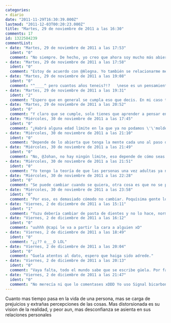 ```yaml
---
categories:
- diario
date: "2011-11-29T16:30:39.000Z"
lastmod: "2011-12-03T00:20:23.000Z"
title: "Martes, 29 de noviembre de 2011 a las 16:30"
comments: 17
id: 1322584239
commentList:
- date: "Martes, 29 de noviembre de 2011 a las 17:53"
  ident: "0"
  comment: "No siempre. De hecho, yo creo que ahora soy mucho más abierta de mente que cuando era adolescente."
- date: "Martes, 29 de noviembre de 2011 a las 17:58"
  ident: "0"
  comment: "Estoy de acuerdo con @Alegna. Yo también se relacionarme mejor ahora que hace 10 años."
- date: "Martes, 29 de noviembre de 2011 a las 19:08"
  ident: "0"
  comment: "^____^ pero cuantos años teneis?!?   \nese es un pensamiento pesimista, no a todo el mundo le pasa eso, solo que da esa sensación, por lo deprimiiiidos que andan siempre por la vida muchos adultos...   \n(cuando he dicho \"adultos\" me he sentido como si fuese una niña xDDD)"
- date: "Martes, 29 de noviembre de 2011 a las 19:31"
  ident: "2"
  comment: "Espero que en general se cumpla eso que decis. En mi caso tambien, he cambiado a mejor creo. Pero me refiero a las personas que desgraciadamente acaban en alguna mala relacion, y salen de ella con estigmas y prejuicios que a otro le tocara arreglar, si puede..."
- date: "Martes, 29 de noviembre de 2011 a las 20:52"
  ident: "0"
  comment: "Y claro que se cumple, solo tienes que aprender a pensar en positivo."
- date: "Miércoles, 30 de noviembre de 2011 a las 17:45"
  ident: "0"
  comment: "¿Habrá alguna edad límite en la que ya no podamos \'\'moldear\'\' nuestra forma de pensar?"
- date: "Miércoles, 30 de noviembre de 2011 a las 21:10"
  ident: "0"
  comment: "Depende de lo abierta que tenga la mente cada uno al paso del tiempo se va volviendo o mas abierto o mas cabezon, creo."
- date: "Miércoles, 30 de noviembre de 2011 a las 21:49"
  ident: "0"
  comment: "No, @Johan, no hay ningún límite, eso depende de cómo seas. A algunos les cuesta modelarse desde jóvenes, y hay personas mayores que aceptan todo tipo de cambios..."
- date: "Miércoles, 30 de noviembre de 2011 a las 21:51"
  ident: "0"
  comment: "Yo tengo la teoría de que las personas una vez adultas ya no cambian en lo básico, es demasiado cómodo seguir siendo como siempre. La apertura de mente, ya es otro tema."
- date: "Miércoles, 30 de noviembre de 2011 a las 22:28"
  ident: "0"
  comment: "Se puede cambiar cuando se quiera, otra cosa es que no se ponga voluntad para ello, que cuesta su esfuerzo..."
- date: "Miércoles, 30 de noviembre de 2011 a las 23:58"
  ident: "0"
  comment: "Por eso, es demasiado cómodo no cambiar. Poquísima gente lo hace..."
- date: "Viernes, 2 de diciembre de 2011 a las 15:11"
  ident: "1"
  comment: "Yuzu debería cambiar de pasta de dientes y no lo hace, normal que le guela tanto el aliento."
- date: "Viernes, 2 de diciembre de 2011 a las 16:12"
  ident: "0"
  comment: "uuhhh @capi le va a partir la cara a alguien xD"
- date: "Viernes, 2 de diciembre de 2011 a las 18:49"
  ident: "0"
  comment: "¿¿?? o___O LOL"
- date: "Viernes, 2 de diciembre de 2011 a las 20:04"
  ident: "0"
  comment: "Guela atentos al dato, espero que haiga sido adrede."
- date: "Viernes, 2 de diciembre de 2011 a las 20:13"
  ident: "0"
  comment: "Vaya falta, todo el mundo sabe que se escribe güela. Por favor."
- date: "Viernes, 2 de diciembre de 2011 a las 21:47"
  ident: "0"
  comment: "No merecía ni que lo comentases xDDD Yo uso Signal bicarbonato y Listerine."
---
```


Cuanto mas tiempo pasa en la vida de una persona, mas se carga de prejuicios y extrañas percepciones de las cosas. Mas distorsionada es su vision de la realidad, y peor aun, mas desconfianza se asienta en sus relaciones personales